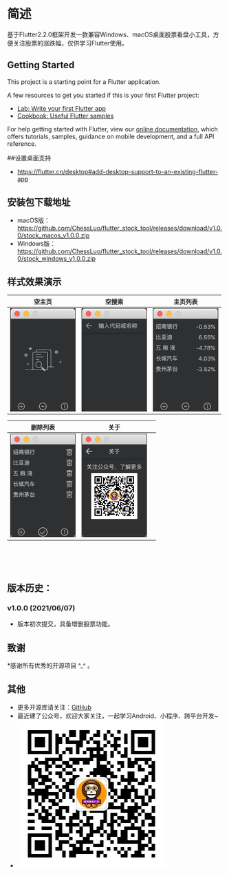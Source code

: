 # 简述

基于Flutter2.2.0框架开发一款兼容Windows、macOS桌面股票看盘小工具，方便关注股票的涨跌幅，仅供学习Flutter使用。

## Getting Started

This project is a starting point for a Flutter application.

A few resources to get you started if this is your first Flutter project:

- [Lab: Write your first Flutter app](https://flutter.dev/docs/get-started/codelab)
- [Cookbook: Useful Flutter samples](https://flutter.dev/docs/cookbook)

For help getting started with Flutter, view our
[online documentation](https://flutter.dev/docs), which offers tutorials,
samples, guidance on mobile development, and a full API reference.

##设置桌面支持
* https://flutter.cn/desktop#add-desktop-support-to-an-existing-flutter-app


## 安装包下载地址
* macOS版：https://github.com/ChessLuo/flutter_stock_tool/releases/download/v1.0.0/stock_macos_v1.0.0.zip
* Windows版：https://github.com/ChessLuo/flutter_stock_tool/releases/download/v1.0.0/stock_windows_v1.0.0.zip

## 样式效果演示
|空主页|空搜索|主页列表|
|:---:|:---:|:---:|
|<img border="1" src="./screenshots/stock1.jpg" width="150" height="auto">|<img border="1" src="./screenshots/stock2.jpg" width="150" height="auto">|<img border="1" src="./screenshots/stock3.jpg" width="150" height="auto">|

|删除列表|关于||
|:---:|:---:|:---:|
|<img border="1" src="./screenshots/stock4.jpg" width="150" height="auto">|<img border="1" src="./screenshots/stock5.jpg" width="150" height="auto">|

<br><br><br>
## 版本历史：
###  v1.0.0 (2021/06/07)
* 版本初次提交，具备增删股票功能。

## 致谢
*感谢所有优秀的开源项目 ^_^ 。

## 其他
* 更多开源库请关注：[GitHub](https://github.com/ChessLuo)
* 最近建了公众号，欢迎大家关注，一起学习Android、小程序、跨平台开发~
* ![](./screenshots/myQrcode.jpg)